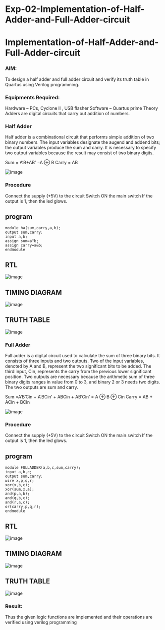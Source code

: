# Exp-02-Implementation-of-Half-Adder-and-Full-Adder-circuit

# Implementation-of-Half-Adder-and-Full-Adder-circuit
### AIM:
To design a half adder and full adder circuit and verify its truth table in Quartus using Verilog programming.

### Equipments Required:
Hardware – PCs, Cyclone II , USB flasher
Software – Quartus prime
Theory
Adders are digital circuits that carry out addition of numbers.

### Half Adder
Half adder is a combinational circuit that performs simple addition of two binary numbers. The input variables designate the augend and addend bits; the output variables produce the sum and carry. It is necessary to specify two output variables because the result may consist of two binary digits.

Sum = A’B+AB’ =A ⊕ B Carry = AB

![image](https://user-images.githubusercontent.com/36288975/163552156-a13e5a56-c638-4110-97d9-8896907c8d25.png) 

### Procedure

Connect the supply (+5V) to the circuit
Switch ON the main switch
If the output is 1, then the led glows.

## program
```
module ha(sum,carry,a,b);
output sum,carry;
input a,b;
assign sum=a^b;
assign carry=a&b;
endmodule
```

## RTL 

![image](https://github.com/kannan-nagaraju/Exp-02-Implementation-of-Half-Adder-and-Full-Adder-circuit/assets/145742755/bd2e465c-08ca-4140-ba6a-6e0a0433fbda)

## TIMING DIAGRAM

![image](https://github.com/kannan-nagaraju/Exp-02-Implementation-of-Half-Adder-and-Full-Adder-circuit/assets/145742755/fd600a31-f7dc-43c0-88e1-8ab62e68999d)

## TRUTH TABLE


![image](https://github.com/kannan-nagaraju/Exp-02-Implementation-of-Half-Adder-and-Full-Adder-circuit/assets/145742755/4d8f96d2-dbfc-4659-af27-0e31db87a8e2)




### Full Adder
Full adder is a digital circuit used to calculate the sum of three binary bits. It consists of three inputs and two outputs. Two of the input variables, denoted by A and B, represent the two significant bits to be added. The third input, Cin, represents the carry from the previous lower significant position. Two outputs are necessary because the arithmetic sum of three binary digits ranges in value from 0 to 3, and binary 2 or 3 needs two digits. The two outputs are sum and carry.

Sum =A’B’Cin + A’BCin’ + ABCin + AB’Cin’ = A ⊕ B ⊕ Cin Carry = AB + ACin + BCin

![image](https://user-images.githubusercontent.com/36288975/163552057-b3547877-6d07-45b4-b7e0-bcfebfad9e1d.png)

### Procedure

Connect the supply (+5V) to the circuit
Switch ON the main switch
If the output is 1, then the led glows.

## program
```
module FULLADDER(a,b,c,sum,carry);
input a,b,c;
output sum,carry;
wire x,p,q,r;
xor(x,b,c);
xor(sum,x,a);
and(p,a,b);
and(q,b,c);
and(r,a,c);
or(carry,p,q,r);
endmodule
```
## RTL
![image](https://github.com/kannan-nagaraju/Exp-02-Implementation-of-Half-Adder-and-Full-Adder-circuit/assets/145742755/b34705cc-8d48-43be-8d83-e394f3346a2c)

## TIMING DIAGRAM
![image](https://github.com/kannan-nagaraju/Exp-02-Implementation-of-Half-Adder-and-Full-Adder-circuit/assets/145742755/a34b09ca-9646-47e5-834d-e9e603964b07)

## TRUTH TABLE
![image](https://github.com/kannan-nagaraju/Exp-02-Implementation-of-Half-Adder-and-Full-Adder-circuit/assets/145742755/290a19aa-5b07-4008-8f1a-9ee8ee18d58a)


### Result:
Thus the given logic functions are implemented and their operations are verified using verilog programming
